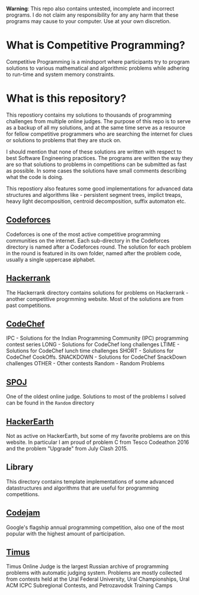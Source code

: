**Warning**: This repo also contains untested, incomplete and incorrect programs. I do not claim any responsibility for any any harm that these programs may cause to your computer. Use at your own discretion.

# What is Competitive Programming?

Competitive Programming is a mindsport where participants try to program solutions to various mathematical and algorithmic problems while adhering to run-time and system memory constraints.

# What is this repository?

This repostiory contains my solutions to thousands of programming challenges from multiple online judges. The purpose of this repo is to serve as a backup of all my solutions, and at the same time serve as a resource for fellow competitive programmers who are searching the internet for clues or solutions to problems that they are stuck on.

I should mention that none of these solutions are written with respect to best Software Engineering practices. The programs are written the way they are so that solutions to problems in competitions can be submitted as fast as possible. In some cases the solutions have small comments describing what the code is doing.

This repostiory also features some good implementations for advanced data structures and algorithms like - persistent segment trees, implict treaps, heavy light decomposition, centroid decomposition, suffix automaton etc.

## [Codeforces](http://codeforces.com/)

Codeforces is one of the most active competitive programming communities on the internet. Each sub-directory in the Codeforces directory is named after a Codeforces round. The solution for each problem in the round is featured in its own folder, named after the problem code, usually a single uppercase alphabet.

## [Hackerrank](http://hackerrank.com)

The Hackerrank directory contains solutions for problems on Hackerrank - another competitive progrmming website. Most of the solutions are from past competitions.

## [CodeChef](http://codechef.com)

IPC - Solutions for the Indian Programming Community (IPC) programming contest series
LONG - Solutions for CodeChef long challenges
LTIME - Solutions for CodeChef lunch time challenges
SHORT - Solutions for CodeChef CookOffs.
SNACKDOWN - Solutions for CodeChef SnackDown challenges
OTHER - Other contests
Random - Random Problems

## [SPOJ](http://www.spoj.com)

One of the oldest online judge. Solutions to most of the problems I solved can be found in the `Random` directory

## [HackerEarth](http://hackerearth.com)

Not as active on HackerEarth, but some of my favorite problems are on this website. In particular I am proud of problem C from Tesco Codeathon 2016 and the problem "Upgrade" from July Clash 2015.

## Library

This directory contains template implementations of some advanced datastructures and algorithms that are useful for programming competitions.

## [Codejam](https://codejam.withgoogle.com/codejam/)

Google's flagship annual programming competition, also one of the most popular with the highest amount of participation. 

## [Timus](http://acm.timus.ru/)

Timus Online Judge is the largest Russian archive of programming problems with automatic judging system. Problems are mostly collected from contests held at the Ural Federal University, Ural Championships, Ural ACM ICPC Subregional Contests, and Petrozavodsk Training Camps
